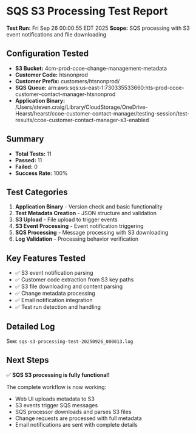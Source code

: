 # SQS S3 Processing Test Report

**Test Run:** Fri Sep 26 00:00:55 EDT 2025
**Scope:** SQS processing with S3 event notifications and file downloading

## Configuration Tested

- **S3 Bucket:** 4cm-prod-ccoe-change-management-metadata
- **Customer Code:** htsnonprod
- **Customer Prefix:** customers/htsnonprod/
- **SQS Queue:** arn:aws:sqs:us-east-1:730335533660:hts-prod-ccoe-customer-contact-manager-htsnonprod
- **Application Binary:** /Users/steven.craig/Library/CloudStorage/OneDrive-Hearst/hearst/ccoe-customer-contact-manager/testing-session/test-results/ccoe-customer-contact-manager-s3-enabled

## Summary

- **Total Tests:** 11
- **Passed:** 11
- **Failed:** 0
- **Success Rate:** 100%

## Test Categories

1. **Application Binary** - Version check and basic functionality
2. **Test Metadata Creation** - JSON structure and validation
3. **S3 Upload** - File upload to trigger events
4. **S3 Event Processing** - Event notification triggering
5. **SQS Processing** - Message processing with S3 downloading
6. **Log Validation** - Processing behavior verification

## Key Features Tested

- ✅ S3 event notification parsing
- ✅ Customer code extraction from S3 key paths
- ✅ S3 file downloading and content parsing
- ✅ Change metadata processing
- ✅ Email notification integration
- ✅ Test run detection and handling

## Detailed Log

See: `sqs-s3-processing-test-20250926_000013.log`

## Next Steps

✅ **SQS S3 processing is fully functional!**

The complete workflow is now working:
- Web UI uploads metadata to S3
- S3 events trigger SQS messages
- SQS processor downloads and parses S3 files
- Change requests are processed with full metadata
- Email notifications are sent with complete details
